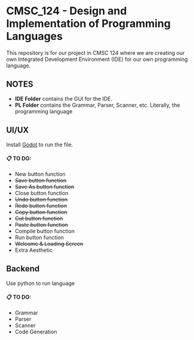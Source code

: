 # CMSC_124 - Design and Implementation of Programming Languages
This repository is for our project in CMSC 124 where we are creating our own Integrated Development Environment (IDE) for our own programming language.

## NOTES
- **IDE Folder** contains the GUI for the IDE.
- **PL Folder** contains the Grammar, Parser, Scanner, etc. Literally, the programming language

## UI/UX
Install [Godot](https://godotengine.org/download/windows/) to run the file.

#### 📋 TO DO:
- New button function
- ~~Save button function~~
- ~~Save As button function~~
- Close button function
- ~~Undo button function~~
- ~~Redo button function~~
- ~~Copy button function~~
- ~~Cut  button function~~
- ~~Paste button function~~
- Compile button function
- Run button function
- ~~Welcome & Loading Screen~~
- Extra Aesthetic

## Backend
Use python to run language

#### 📋 TO DO:
- Grammar
- Parser
- Scanner
- Code Generation




